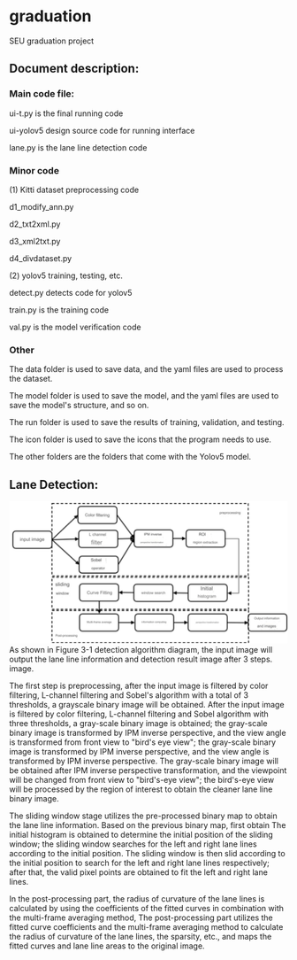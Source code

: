 # graduation
SEU graduation project

## Document description:

### Main code file:
  ui-t.py is the final running code
  
  ui-yolov5 design source code for running interface
  
  lane.py is the lane line detection code

### Minor code
(1) Kitti dataset preprocessing code
  
  d1_modify_ann.py
  
  d2_txt2xml.py
  
  d3_xml2txt.py
  
  d4_divdataset.py

(2) yolov5 training, testing, etc.
  
  detect.py detects code for yolov5
  
  train.py is the training code
  
  val.py is the model verification code

### Other
The data folder is used to save data, and the yaml files are used to process the dataset.

The model folder is used to save the model, and the yaml files are used to save the model's structure, and so on.

The run folder is used to save the results of training, validation, and testing.

The icon folder is used to save the icons that the program needs to use.

The other folders are the folders that come with the Yolov5 model.

## Lane Detection:
![Lane Detection Method](https://github.com/z-z-n/The-Vision-based-Driver-Assistance-System/blob/main/readme/LaneDetection.png)
As shown in Figure 3-1 detection algorithm diagram, the input image will output the lane line information and detection result image after 3 steps. image.

The first step is preprocessing, after the input image is filtered by color filtering, L-channel filtering and Sobel's algorithm with a total of 3 thresholds, a grayscale binary image will be obtained. After the input image is filtered by color filtering, L-channel filtering and Sobel algorithm with three thresholds, a gray-scale binary image is obtained; the gray-scale binary image is transformed by IPM inverse perspective, and the view angle is transformed from front view to "bird's eye view"; the gray-scale binary image is transformed by IPM inverse perspective, and the view angle is transformed by IPM inverse perspective. The gray-scale binary image will be obtained after IPM inverse perspective transformation, and the viewpoint will be changed from front view to "bird's-eye view"; the bird's-eye view will be processed by the region of interest to obtain the cleaner lane line binary image.

The sliding window stage utilizes the pre-processed binary map to obtain the lane line information. Based on the previous binary map, first obtain The initial histogram is obtained to determine the initial position of the sliding window; the sliding window searches for the left and right lane lines according to the initial position. The sliding window is then slid according to the initial position to search for the left and right lane lines respectively; after that, the valid pixel points are obtained to fit the left and right lane lines.

In the post-processing part, the radius of curvature of the lane lines is calculated by using the coefficients of the fitted curves in combination with the multi-frame averaging method, The post-processing part utilizes the fitted curve coefficients and the multi-frame averaging method to calculate the radius of curvature of the lane lines, the sparsity, etc., and maps the fitted curves and lane line areas to the original image.
